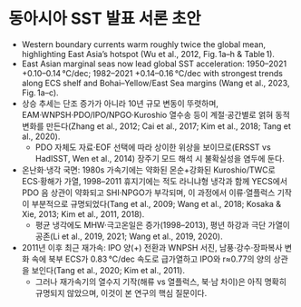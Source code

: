 # 동아시아 SST 발표 서론 초안

- Western boundary currents warm roughly twice the global mean, highlighting East Asia’s hotspot (Wu et al., 2012, Fig. 1a–h & Table 1).  
- East Asian marginal seas now lead global SST acceleration: 1950–2021 +0.10–0.14 °C/dec; 1982–2021 +0.14–0.16 °C/dec with strongest trends along ECS shelf and Bohai–Yellow/East Sea margins (Wang et al., 2023, Fig. 1a–c).
- 상승 추세는 단조 증가가 아니라 10년 규모 변동이 뚜렷하며, EAM·WNPSH·PDO/IPO/NPGO·Kuroshio 열수송 등이 계절·공간별로 얽혀 동적 변화를 만든다(Zhang et al., 2012; Cai et al., 2017; Kim et al., 2018; Tang et al., 2020).  
  - PDO 자체도 자료·EOF 선택에 따라 상이한 위상을 보이므로(ERSST vs HadISST, Wen et al., 2014) 장주기 모드 해석 시 불확실성을 염두에 둔다.
- 온난화·냉각 국면: 1980s 가속기에는 약화된 몬순+강화된 Kuroshio/TWC로 ECS·황해가 가열, 1998–2011 휴지기에는 적도 라니냐형 냉각과 함께 YECS에서 PDO 음 상관이 약화되고 SHI·NPGO가 부각되며, 이 과정에서 이류·열플럭스 기작이 부분적으로 규명되었다(Tang et al., 2009; Wang et al., 2018; Kosaka & Xie, 2013; Kim et al., 2011, 2018).  
  - 평균 냉각에도 MHW·극고온일은 증가(1998–2013), 평년 하강과 극단 가열이 공존(Li et al., 2019, 2021; Wang et al., 2019, 2020).
- 2011년 이후 최근 재가속: IPO 양(+) 전환과 WNPSH 서진, 남풍·강수·장파복사 변화 속에 북부 ECS가 0.83 °C/dec 속도로 급가열하고 IPO와 r≈0.77의 양의 상관을 보인다(Tang et al., 2020; Kim et al., 2011).  
  - 그러나 재가속기의 열수지 기작(해류 vs 열플럭스, 북·남 차이)은 아직 명확히 규명되지 않았으며, 이것이 본 연구의 핵심 질문이다.
